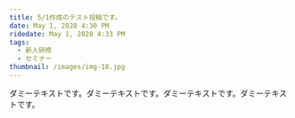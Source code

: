 ```yaml
---
title: 5/1作成のテスト投稿です。
date: May 1, 2020 4:30 PM
ridedate: May 1, 2020 4:33 PM
tags:
  - 新人研修
  - セミナー
thumbnail: /images/img-18.jpg
---
```

ダミーテキストです。ダミーテキストです。ダミーテキストです。ダミーテキストです。